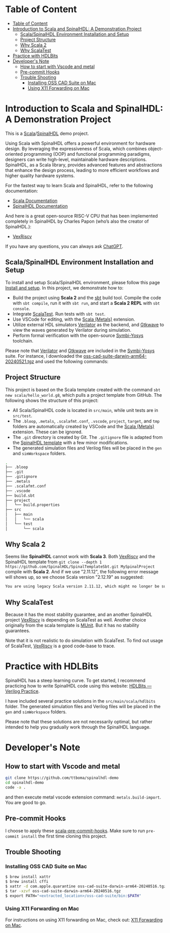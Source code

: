 # Table of Content

- [Table of Content](#table-of-content)
- [Introduction to Scala and SpinalHDL: A Demonstration Project](#introduction-to-scala-and-spinalhdl-a-demonstration-project)
  - [Scala/SpinalHDL Environment Installation and Setup](#scalaspinalhdl-environment-installation-and-setup)
  - [Project Structure](#project-structure)
  - [Why Scala 2](#why-scala-2)
  - [Why ScalaTest](#why-scalatest)
- [Practice with HDLBits](#practice-with-hdlbits)
- [Developer's Note](#developers-note)
  - [How to start with Vscode and metal](#how-to-start-with-vscode-and-metal)
  - [Pre-commit Hooks](#pre-commit-hooks)
  - [Trouble Shooting](#trouble-shooting)
    - [Installing OSS CAD Suite on Mac](#installing-oss-cad-suite-on-mac)
    - [Using X11 Forwarding on Mac](#using-x11-forwarding-on-mac)

# Introduction to Scala and SpinalHDL: A Demonstration Project

This is a [Scala](https://scala-lang.org/)/[SpinalHDL](https://spinalhdl.github.io/SpinalDoc-RTD/master/index.html) demo project.

Using Scala with SpinalHDL offers a powerful environment for hardware design. By leveraging the expressiveness of Scala, which combines object-oriented programming (OOP) and functional programming paradigms, designers can write high-level, maintainable hardware descriptions. SpinalHDL, as a Scala library, provides advanced features and abstractions that enhance the design process, leading to more efficient workflows and higher quality hardware systems.

For the fastest way to learn Scala and SpinalHDL, refer to the following documentation:

- [Scala Documentation](https://docs.scala-lang.org/scala3/book/introduction.html)
- [SpinalHDL Documentation](https://spinalhdl.github.io/SpinalDoc-RTD/master/index.html)

And here is a great open-source RISC-V CPU that has been implemented completely in SpinalHDL by Charles Papon (who’s also the creator of SpinalHDL.):

- [VexRiscv](https://github.com/SpinalHDL/VexRiscv)

If you have any questions, you can always ask [ChatGPT](https://www.googleadservices.com/pagead/aclk?sa=L&ai=DChcSEwj5hJDMiJSGAxW3H60GHce7A-gYABAAGgJwdg&ase=2&gclid=Cj0KCQjw3ZayBhDRARIsAPWzx8qvhglaeiNR6kJAEBZJ9F-kRDVmvjWMGAKgnNy-EqYfIrvo_BRSAxsaAuDgEALw_wcB&ei=WfpGZsXWA4vL1e8P2ISosA0&ohost=www.google.com&cid=CAESVeD2223mRSwrmwW2iyOazw9chgbsorNTgCQvBG76cFk5WkvwMrDWbz7UpDDbDrXMmNmQKxkENuhvdViYYXU5fW2yCSBLVcnv-YKifA58ieVXZjCk88I&sig=AOD64_1fSvmQ9XW4eZimIsHBHXt4vZb57g&q&sqi=2&nis=4&adurl&ved=2ahUKEwiF54XMiJSGAxWLZfUHHVgCCtYQ0Qx6BAgREAE).

## Scala/SpinalHDL Environment Installation and Setup

To install and setup Scala/SpinalHDL environment, please follow this page [Install and setup](https://spinalhdl.github.io/SpinalDoc-RTD/master/SpinalHDL/Getting%20Started/Install%20and%20setup.html). In this project, we demonstrate how to:

- Build the project using **Scala 2** and the [sbt](https://www.scala-sbt.org/) build tool. Compile the code with `sbt compile`, run it with `sbt run`, and start a **Scala 2 REPL** with `sbt console`.
- Integrate [ScalaTest](https://www.scalatest.org/). Run tests with `sbt test`.
- Use VSCode for editing, with the [Scala (Metals)](https://scalameta.org/metals/docs/editors/vscode/) extension.
- Utilize external HDL simulators [Verilator](https://www.veripool.org/verilator/) as the backend, and [Gtkwave](https://gtkwave.sourceforge.net/) to view the waves generated by Verilator during simulation.
- Perform formal verification with the open-source [Symbi-Yosys](https://github.com/YosysHQ/oss-cad-suite-build) toolchain.

Please note that [Verilator](https://www.veripool.org/verilator/) and [Gtkwave](https://gtkwave.sourceforge.net/) are included in the [Symbi-Yosys](https://github.com/YosysHQ/oss-cad-suite-build) suite. For instance, I downloaded the [oss-cad-suite-darwin-arm64-20240521.tgz](https://github.com/YosysHQ/oss-cad-suite-build/releases/download/2024-05-21/oss-cad-suite-darwin-arm64-20240521.tgz) and used the following commands:

## Project Structure

This project is based on the Scala template created with the command `sbt new scala/hello_world.g8`, which pulls a project template from GitHub. The following shows the structure of this project:

- All Scala/SpinalHDL code is located in `src/main`, while unit tests are in `src/test`.
- The `.bloop`, `.metals`, `.scalafmt.conf`, `.vscode`, `project`, `target`, and `tmp` folders are automatically created by VSCode and the [Scala (Metals)](https://scalameta.org/metals/docs/editors/vscode/) extension. These can be ignored.
- The `.git` directory is created by Git. The `.gitignore` file is adapted from the [SpinalHDL template](https://github.com/SpinalHDL/SpinalTemplateSbt.git) with a few minor modifications.
- The generated simulation files and Verilog files will be placed in the `gen` and `simWorkspace` folders.

```sh
.
├── .bloop
├── .git
├── .gitignore
├── .metals
├── .scalafmt.conf
├── .vscode
├── build.sbt
├── project
│   └── build.properties
├── src
│   ├── main
│   │   └── scala
│   └── test
│       └── scala
```

## Why Scala 2

Seems like **SpinalHDL** cannot work with **Scala 3**. Both [VexRiscv](https://github.com/SpinalHDL/VexRiscv) and the SpinalHDL template from `git clone --depth 1 https://github.com/SpinalHDL/SpinalTemplateSbt.git MySpinalProject` compile with **Scala 2**. And if we use "2.11.12", the following error message will shows up, so we choose Scala version "2.12.19" as suggested:

```txt
You are using legacy Scala version 2.11.12, which might no longer be supported by Metals in the future. To get the best support possible it's recommended to update to at least Scala version 2.12.19.
```

## Why ScalaTest

Because it has the most stability guarantee, and an another SpinalHDL project [VexRiscv](https://github.com/SpinalHDL/VexRiscv) is depending on ScalaTest as well.
Another choice originally from the scala template is [MUnit](https://scalameta.org/munit/docs/getting-started.html). But it has no stability guarantees.

Note that it is not realistic to do simulation with ScalaTest. To find out usage of ScalaTest, [VexRiscv](https://github.com/SpinalHDL/VexRiscv) is a good code-base to trace.

# Practice with HDLBits

SpinalHDL has a steep learning curve. To get started, I recommend practicing how to write SpinalHDL code using this website: [HDLBits — Verilog Practice](https://hdlbits.01xz.net/wiki/Main_Page).

I have included several practice solutions in the `src/main/scala/hdlbits` folder. The generated simulation files and Verilog files will be placed in the `gen` and `simWorkspace` folders.

Please note that these solutions are not necessarily optimal, but rather intended to help you gradually work through the SpinalHDL language.

# Developer's Note

## How to start with Vscode and metal

```sh
git clone https://github.com/ttboma/spinalhdl-demo
cd spinalhdl-demo
code -a .
```

and then execute metal vscode extension command: `metals.build-import`.
You are good to go.

## Pre-commit Hooks

I choose to apply these [scala-pre-commit-hooks](https://github.com/softwaremill/scala-pre-commit-hooks). Make sure to run `pre-commit install` the first time cloning this project.

## Trouble Shooting

### Installing OSS CAD Suite on Mac

```sh
$ brew install xattr
$ brew install cffi
$ xattr -d com.apple.quarantine oss-cad-suite-darwin-arm64-20240516.tgz
$ tar -xzvf oss-cad-suite-darwin-arm64-20240516.tgz
$ export PATH="<extracted_location>/oss-cad-suite/bin:$PATH"
```

### Using X11 Forwarding on Mac

For instructions on using X11 forwarding on Mac, check out: [X11 Forwarding on Mac](https://www.cyberciti.biz/faq/apple-osx-mountain-lion-mavericks-install-xquartz-server/).
